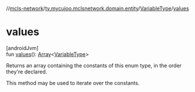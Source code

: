 //[mcls-network](../../../index.md)/[tv.mycujoo.mclsnetwork.domain.entity](../index.md)/[VariableType](index.md)/[values](values.md)

# values

[androidJvm]\
fun [values](values.md)(): [Array](https://kotlinlang.org/api/latest/jvm/stdlib/kotlin/-array/index.html)&lt;[VariableType](index.md)&gt;

Returns an array containing the constants of this enum type, in the order they're declared.

This method may be used to iterate over the constants.
